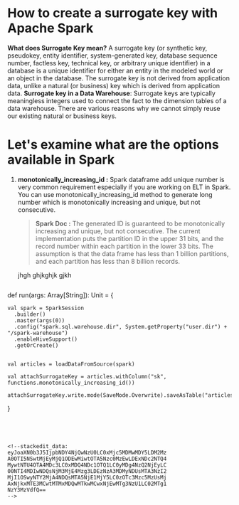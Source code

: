 # How to create a surrogate key with Apache Spark

 **What does  Surrogate Key  mean?**
 A surrogate key (or synthetic key, pseudokey, entity identifier, system-generated key, database sequence number, factless key, technical key, or arbitrary unique identifier) in a database is a unique identifier for either an entity in the modeled world or an object in the database. The surrogate key is not derived from application data, unlike a natural (or business) key which is derived from application data.
 **Surrogate key in a Data Warehouse**: Surrogate keys are typically meaningless integers used to connect the fact to the dimension tables of a data warehouse. There are various reasons why we cannot simply reuse our existing natural or business keys.

# Let's examine what are the options available in Spark

 1. **monotonically_increasing_id :** Spark dataframe add unique number is very common requirement especially if you are working on ELT in Spark. You can use monotonically_increasing_id method to generate long number which is monotonically increasing and unique, but not consecutive.
 
 

	>  **Spark Doc :** The generated ID is guaranteed to be monotonically increasing and unique, but not consecutive. The current implementation puts the partition ID in the upper 31 bits, and the record number within each partition in the lower 33 bits. The assumption is that the data frame has less than 1 billion partitions, and each partition has less than 8 billion records.
	
	jhgh
	ghjkghjk
	gjkh
	```scala
 def run(args: Array[String]): Unit = {

    val spark = SparkSession
      .builder()
      .master(args(0))
      .config("spark.sql.warehouse.dir", System.getProperty("user.dir") + "/spark-warehouse")
      .enableHiveSupport()
      .getOrCreate()


    val articles = loadDataFromSource(spark)

    val attachSurrogateKey = articles.withColumn("sk", functions.monotonically_increasing_id())

    attachSurrogateKey.write.mode(SaveMode.Overwrite).saveAsTable("articles_tbl")

  }

```

 
 
 
<!--stackedit_data:
eyJoaXN0b3J5IjpbNDY4NjQwNzU0LC0xMjc5MDMwMDY5LDM2Mz
A0OTI5NSwtMjEyMjQ1ODEwMiwtOTA5Nzc0MzEwLDExNDc2NTQ4
MywtNTU4OTA4MDc3LC0xMDQ4NDc1OTQ1LC0yMDg4NzQ2NjEyLC
00NTI4MDIwNDQsNjM3MjE4Mzg3LDEzNzA3MDMyNDUsMTA3NzI2
MjI1OSwyNTY2MjA4NDQsMTA5NjE1MjY5LC0zOTc3Mzc5MzUsMj
AxNjkxMTE3MCwtMTMxMDQwMTkwMCwxNjEwMTg3NzU1LC02MTg1
NzY3MzVdfQ==
-->